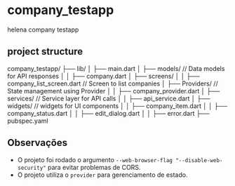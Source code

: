 # company_testapp

helena company testapp

## project structure
company_testapp/
├── lib/
│   ├── main.dart
│   ├── models/ // Data models for API responses
│   │   ├── company.dart
│   ├── screens/
│   │   ├── company_list_screen.dart // Screen to list companies
│   ├── Providers/ // State management using Provider
│   │   ├── company_provider.dart
│   ├── services/ // Service layer for API calls
│   │   ├── api_service.dart
│   ├── widgets/ // widgets for UI components
│   │   ├── company_item.dart
│   │   ├── company_status.dart
│   │   ├── edit_dialog.dart
│   │   ├── error.dart
├── pubspec.yaml

## Observações
- O projeto foi rodado o argumento `--web-browser-flag "--disable-web-security"` para evitar problemas de CORS.
- O projeto utiliza o `provider` para gerenciamento de estado.
